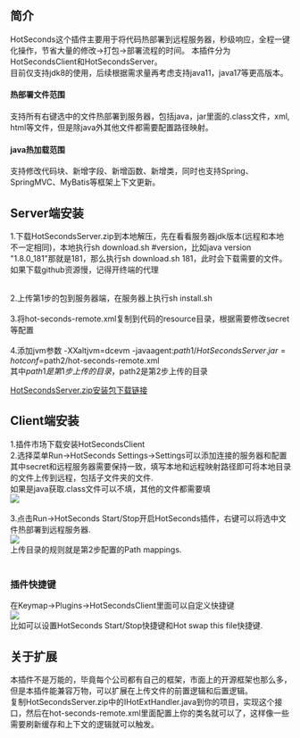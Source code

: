 ## 简介
HotSeconds这个插件主要用于将代码热部署到远程服务器，秒级响应，全程一键化操作，节省大量的修改->打包->部署流程的时间。
本插件分为HotSecondsClient和HotSecondsServer。<br>
目前仅支持jdk8的使用，后续根据需求量再考虑支持java11，java17等更高版本。<br>

#### 热部署文件范围
支持所有右键选中的文件热部署到服务器，包括java，jar里面的.class文件，xml, html等文件，但是除java外其他文件都需要配置路径映射。<br>
#### java热加载范围
支持修改代码块、新增字段、新增函数、新增类，同时也支持Spring、SpringMVC、MyBatis等框架上下文更新。

## Server端安装
1.下载HotSecondsServer.zip到本地解压，先在看看服务器jdk版本(远程和本地不一定相同)，本地执行sh download.sh #version，比如java version "1.8.0_181"那就是181，那么执行sh download.sh 181，此时会下载需要的文件。<br>
如果下载github资源慢，记得开终端的代理 <br><br>

2.上传第1步的包到服务器端，在服务器上执行sh install.sh<br><br>
3.将hot-seconds-remote.xml复制到代码的resource目录，根据需要修改secret等配置<br><br>
4.添加jvm参数 -XXaltjvm=dcevm -javaagent:$path1/HotSecondsServer.jar=hotconf=$path2/hot-seconds-remote.xml<br>
其中$path1是第1步上传的目录，$path2是第2步上传的目录<br>

[HotSecondsServer.zip安装包下载链接](https://github.com/thanple/HotSecondsIDEA/releases/tag/HotSecondsServer)

## Client端安装
1.插件市场下载安装HotSecondsClient<br>
2.选择菜单Run->HotSeconds Settings->Settings可以添加连接的服务器和配置<br>
其中secret和远程服务器需要保持一致，填写本地和远程映射路径即可将本地目录的文件上传到远程，包括子文件夹的文件.<br>
如果是java获取.class文件可以不填，其他的文件都需要填<br>
![](https://github.com/thanple/HotSecondsIDEA/blob/master/img/hotseconds-setting.png)
<br><br>
3.点击Run->HotSeconds Start/Stop开启HotSeconds插件，右键可以将选中文件热部署到远程服务器.<br>
![](https://github.com/thanple/HotSecondsIDEA/blob/master/img/use.png)
<br>上传目录的规则就是第2步配置的Path mappings. <br><br>


### 插件快捷键
在Keymap->Plugins->HotSecondsClient里面可以自定义快捷键<br>
![](https://github.com/thanple/HotSecondsIDEA/blob/master/img/keymap.png)
<br>比如可以设置HotSeconds Start/Stop快捷键和Hot swap this file快捷键.

## 关于扩展
本插件不是万能的，毕竟每个公司都有自己的框架，市面上的开源框架也那么多，但是本插件能兼容万物，可以扩展在上传文件的前置逻辑和后置逻辑。<br>
复制HotSecondsServer.zip中的IHotExtHandler.java到你的项目，实现这个接口，然后在hot-seconds-remote.xml里面配置上你的类名就可以了，这样像一些需要刷新缓存和上下文的逻辑就可以触发。
